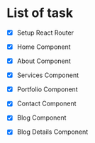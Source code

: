 # List of task
- [x] Setup React Router
- [x] Home Component
- [x] About Component
- [x] Services Component
- [x] Portfolio Component
- [x] Contact Component
- [x] Blog Component
- [x] Blog Details Component


